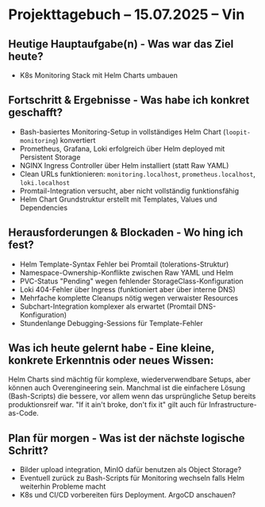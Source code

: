 # Projekttagebuch – 15.07.2025 – Vin

## Heutige Hauptaufgabe(n) - Was war das Ziel heute?

- K8s Monitoring Stack mit Helm Charts umbauen

## Fortschritt & Ergebnisse - Was habe ich konkret geschafft?

- Bash-basiertes Monitoring-Setup in vollständiges Helm Chart (`loopit-monitoring`) konvertiert
- Prometheus, Grafana, Loki erfolgreich über Helm deployed mit Persistent Storage
- NGINX Ingress Controller über Helm installiert (statt Raw YAML)
- Clean URLs funktionieren: `monitoring.localhost`, `prometheus.localhost`, `loki.localhost`
- Promtail-Integration versucht, aber nicht vollständig funktionsfähig
- Helm Chart Grundstruktur erstellt mit Templates, Values und Dependencies

## Herausforderungen & Blockaden - Wo hing ich fest?

- Helm Template-Syntax Fehler bei Promtail (tolerations-Struktur)
- Namespace-Ownership-Konflikte zwischen Raw YAML und Helm
- PVC-Status "Pending" wegen fehlender StorageClass-Konfiguration
- Loki 404-Fehler über Ingress (funktioniert aber über interne DNS)
- Mehrfache komplette Cleanups nötig wegen verwaister Resources
- Subchart-Integration komplexer als erwartet (Promtail DNS-Konfiguration)
- Stundenlange Debugging-Sessions für Template-Fehler

## Was ich heute gelernt habe - Eine kleine, konkrete Erkenntnis oder neues Wissen:

Helm Charts sind mächtig für komplexe, wiederverwendbare Setups, aber können auch Overengineering sein. Manchmal ist die einfachere Lösung (Bash-Scripts) die bessere, vor allem wenn das ursprüngliche Setup bereits produktionsreif war. "If it ain't broke, don't fix it" gilt auch für Infrastructure-as-Code.

## Plan für morgen - Was ist der nächste logische Schritt?

- Bilder upload integration, MinIO dafür benutzen als Object Storage?
- Eventuell zurück zu Bash-Scripts für Monitoring wechseln falls Helm weiterhin Probleme macht
- K8s und CI/CD vorbereiten fürs Deployment. ArgoCD anschauen?